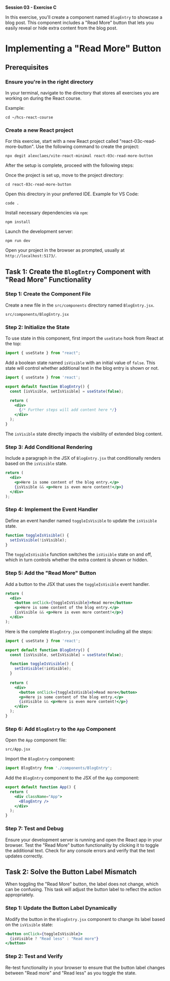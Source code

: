 **Session 03 - Exercise C**

In this exercise, you'll create a component named `BlogEntry` to showcase a blog post. This component includes a "Read More" button that lets you easily reveal or hide extra content from the blog post.

# Implementing a "Read More" Button

## Prerequisites

### Ensure you're in the right directory

In your terminal, navigate to the directory that stores all exercises you are working on during the React course.

Example:

```
cd ~/hcs-react-course
```

### Create a new React project

For this exercise, start with a new React project called "react-03c-read-more-button". Use the following command to create the project:

```
npx degit alexclaes/vite-react-minimal react-03c-read-more-button
```

After the setup is complete, proceed with the following steps:

Once the project is set up, move to the project directory:

```
cd react-03c-read-more-button
```

Open this directory in your preferred IDE. Example for VS Code:

```
code .
```

Install necessary dependencies via `npm`:

```
npm install
```

Launch the development server:

```
npm run dev
```

Open your project in the browser as prompted, usually at `http://localhost:5173/`.

## Task 1: Create the `BlogEntry` Component with "Read More" Functionality

### Step 1: Create the Component File

Create a new file in the `src/components` directory named `BlogEntry.jsx`.

```
src/components/BlogEntry.jsx
```

### Step 2: Initialize the State


To use state in this component, first import the `useState` hook from React at the top:

```jsx
import { useState } from "react";
```


Add a boolean state named `isVisible` with an initial value of `false`. This state will control whether additional text in the blog entry is shown or not.

```jsx
import { useState } from 'react';

export default function BlogEntry() {
  const [isVisible, setIsVisible] = useState(false);

  return (
    <div>
      {/* Further steps will add content here */}
    </div>
  );
}
```

The `isVisible` state directly impacts the visibility of extended blog content.

### Step 3: Add Conditional Rendering

Include a paragraph in the JSX of `BlogEntry.jsx` that conditionally renders based on the `isVisible` state.

```jsx
return (
  <div>
    <p>Here is some content of the blog entry.</p>
    {isVisible && <p>Here is even more content!</p>}
  </div>
);
```

### Step 4: Implement the Event Handler

Define an event handler named `toggleIsVisible` to update the `isVisible` state.

```jsx
function toggleIsVisible() {
  setIsVisible(!isVisible);
}
```

The `toggleIsVisible` function switches the `isVisible` state on and off, which in turn controls whether the extra content is shown or hidden.

### Step 5: Add the "Read More" Button

Add a button to the JSX that uses the `toggleIsVisible` event handler.

```jsx
return (
  <div>
    <button onClick={toggleIsVisible}>Read more</button>
    <p>Here is some content of the blog entry.</p>
    {isVisible && <p>Here is even more content!</p>}
  </div>
);
```

Here is the complete `BlogEntry.jsx` component including all the steps:

```jsx
import { useState } from 'react';

export default function BlogEntry() {
  const [isVisible, setIsVisible] = useState(false);

  function toggleIsVisible() {
    setIsVisible(!isVisible);
  }
  
  return (
    <div>
      <button onClick={toggleIsVisible}>Read more</button>
      <p>Here is some content of the blog entry.</p>
      {isVisible && <p>Here is even more content!</p>}
    </div>
  );
}
```
### Step 6: Add `BlogEntry` to the `App` Component

Open the `App` component file:

```
src/App.jsx
```

Import the `BlogEntry` component:

```jsx
import BlogEntry from './components/BlogEntry';
```


Add the `BlogEntry` component to the JSX of the `App` component:

```jsx
export default function App() {
  return (
    <div className="App">
      <BlogEntry />
    </div>
  );
}
```

### Step 7: Test and Debug

Ensure your development server is running and open the React app in your browser. Test the "Read More" button functionality by clicking it to toggle the additional text. Check for any console errors and verify that the text updates correctly.

## Task 2: Solve the Button Label Mismatch

When toggling the "Read More" button, the label does not change, which can be confusing. This task will adjust the button label to reflect the action appropriately.

### Step 1: Update the Button Label Dynamically

Modify the button in the `BlogEntry.jsx` component to change its label based on the `isVisible` state:

```jsx
<button onClick={toggleIsVisible}>
  {isVisible ? "Read less" : "Read more"}
</button>
```

### Step 2: Test and Verify

Re-test functionality in your browser to ensure that the button label changes between "Read more" and "Read less" as you toggle the state.
